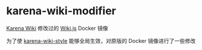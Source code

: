 # karena-wiki-modifier

[Karena Wiki](https://wiki.karena.moe) 修改过的 [Wiki.js](https://github.com/requarks/wiki) Docker 镜像

为了使 [karena-wiki-style](https://github.com/WitchesBanquet/karena-wiki-style) 能够全局生效，对原版的 Docker 镜像进行了一些修改
